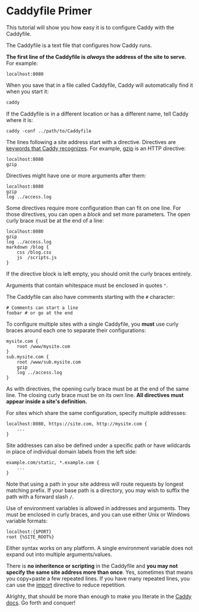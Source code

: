 # Caddyfile Primer

This tutorial will show you how easy it is to configure Caddy with the Caddyfile.

The Caddyfile is a text file that configures how Caddy runs.

**The first line of the Caddyfile is *always* the address of the site to serve.** For example:

``` caddyfile
localhost:8080
```

When you save that in a file called Caddyfile, Caddy will automatically find it when you start it:

```sh
caddy
```

If the Caddyfile is in a different location or has a different name, tell Caddy where it is:

``` shell
caddy -conf ../path/to/Caddyfile
```

The lines following a site address start with a directive. Directives are [keywords that Caddy recognizes](/). For
example, [gzip](/gzip) is an HTTP directive:

``` caddyfile
localhost:8080
gzip
```

Directives might have one or more arguments after them:

``` caddyfile
localhost:8080
gzip
log ../access.log
```

Some directives require more configuration than can fit on one line. For those directives, you can open a *block* and
set more parameters. The open curly brace must be at the end of a line:

``` caddyfile
localhost:8080
gzip
log ../access.log
markdown /blog {
    css /blog.css
    js  /scripts.js
}
```

If the directive block is left empty, you should omit the curly braces entirely.

Arguments that contain whitespace must be enclosed in quotes `"`.

The Caddyfile can also have comments starting with the `#` character:

``` caddyfile
# Comments can start a line
foobar # or go at the end
```

To configure multiple sites with a single Caddyfile, you **must** use curly braces around each one to separate their
configurations:

``` caddyfile
mysite.com {
    root /www/mysite.com
}
sub.mysite.com {
    root /www/sub.mysite.com
    gzip
    log ../access.log
}
```

As with directives, the opening curly brace must be at the end of the same line. The closing curly brace must be on its
own line. **All directives must appear inside a site's definition.**

For sites which share the same configuration, specify multiple addresses:

``` caddyfile
localhost:8080, https://site.com, http://mysite.com {
    ...
}
```

Site addresses can also be defined under a specific path or have wildcards in place of individual domain labels from the
left side:

``` caddyfile
example.com/static, *.example.com {
    ...
}
```

Note that using a path in your site address will route requests by longest matching prefix. If your base path is a
directory, you may wish to suffix the path with a forward slash `/`.

Use of environment variables is allowed in addresses and arguments. They must be enclosed in curly braces, and you can
use either Unix or Windows variable formats:

``` caddyfile
localhost:{$PORT}
root {%SITE_ROOT%}
```

Either syntax works on any platform. A single environment variable does not expand out into multiple arguments/values.

There is **no inheritence or scripting** in the Caddyfile and **you may not specify the same site address more than
once**. Yes, sometimes that means you copy+paste a few repeated lines. If you have many repeated lines, you can use the
[import](/import) directive to reduce repetition.

Alrighty, that should be more than enough to make you literate in the [Caddy docs](/). Go forth and conquer!
